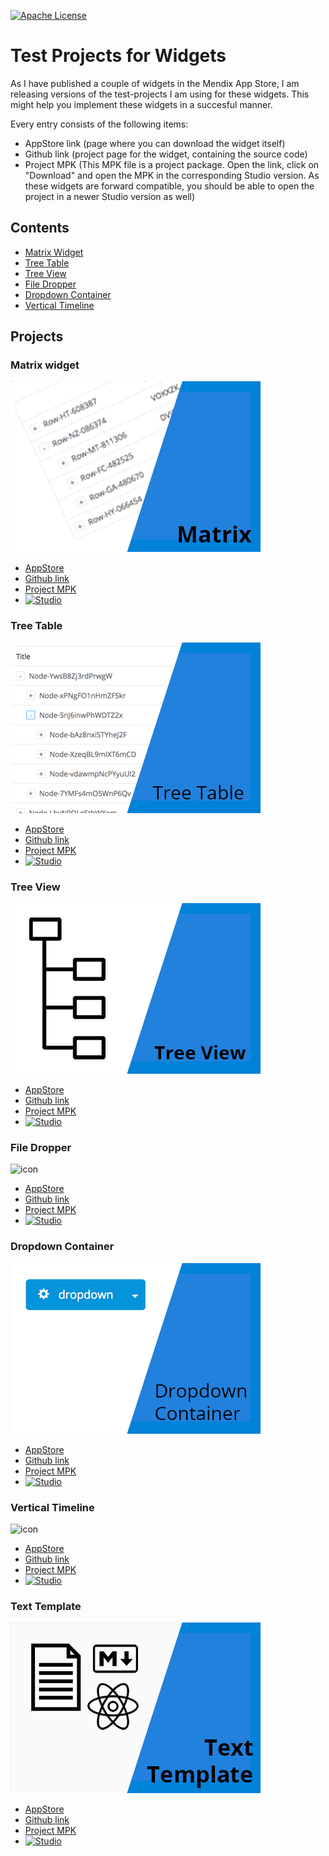 [![Apache License](https://img.shields.io/badge/license-Apache%202.0-orange.svg)](http://www.apache.org/licenses/LICENSE-2.0)

Test Projects for Widgets
===

As I have published a couple of widgets in the Mendix App Store, I am releasing versions of the test-projects I am using for these widgets. This might help you implement these widgets in a succesful manner.

Every entry consists of the following items:

- AppStore link (page where you can download the widget itself)
- Github link (project page for the widget, containing the source code)
- Project MPK (This MPK file is a project package. Open the link, click on "Download" and open the MPK in the corresponding Studio version. As these widgets are forward compatible, you should be able to open the project in a newer Studio version as well)

## Contents

- [Matrix Widget](#matrix-widget)
- [Tree Table](#tree-table)
- [Tree View](#tree-view)
- [File Dropper](#file-dropper)
- [Dropdown Container](#dropdown-container)
- [Vertical Timeline](#vertical-timeline)

## Projects

### Matrix widget

![icon](https://raw.githubusercontent.com/JelteMX/mendix-dynamic-table/master/assets/AppStoreIcon.png)
- [AppStore](https://appstore.home.mendix.com/link/app/112555/)
- [Github link](https://github.com/JelteMX/mendix-dynamic-table)
- [Project MPK](/projects/matrix/DynamicTableTest.mpk)
- [![Studio](https://img.shields.io/badge/Studio%20version-8.0%2B-blue.svg)](https://appstore.home.mendix.com/link/modeler/)

### Tree Table

![icon](https://raw.githubusercontent.com/JelteMX/mendix-tree-table/master/assets/AppStoreIcon.png)
- [AppStore](https://appstore.home.mendix.com/link/app/111095/)
- [Github link](https://github.com/JelteMX/mendix-tree-table)
- [Project MPK](/projects/treetable/TreeTable.mpk)
- [![Studio](https://img.shields.io/badge/Studio%20version-8.0%2B-blue.svg)](https://appstore.home.mendix.com/link/modeler/)


### Tree View

![icon](https://raw.githubusercontent.com/JelteMX/mendix-tree-view/master/assets/AppStoreIcon.png)
- [AppStore](https://appstore.home.mendix.com/link/app/112707/)
- [Github link](https://github.com/JelteMX/mendix-tree-view)
- [Project MPK](/projects/treeview/TreeView.mpk)
- [![Studio](https://img.shields.io/badge/Studio%20version-8.0%2B-blue.svg)](https://appstore.home.mendix.com/link/modeler/)


### File Dropper

![icon](https://raw.githubusercontent.com/JelteMX/mendix-file-dropper/master/assets/AppStoreIcon.png)
- [AppStore](https://appstore.home.mendix.com/link/app/111497/)
- [Github link](https://github.com/JelteMX/mendix-file-dropper)
- [Project MPK](/projects/filedropper/FileDropper.mpk)
- [![Studio](https://img.shields.io/badge/Studio%20version-8.0%2B-blue.svg)](https://appstore.home.mendix.com/link/modeler/)


### Dropdown Container

![icon](https://raw.githubusercontent.com/JelteMX/mendix-dropdown-container/master/assets/AppStoreIcon.png)
- [AppStore](https://appstore.home.mendix.com/link/app/111568/)
- [Github link](https://github.com/JelteMX/mendix-dropdown-container)
- [Project MPK](/projects/dropdown/DropDownContainer.mpk)
- [![Studio](https://img.shields.io/badge/Studio%20version-8.2.2%2B-blue.svg)](https://appstore.home.mendix.com/link/modeler/)


### Vertical Timeline

![icon](https://raw.githubusercontent.com/JelteMX/mendix-vertical-timeline/master/assets/AppStoreIcon.png)
- [AppStore](https://appstore.home.mendix.com/link/app/113187/)
- [Github link](https://github.com/JelteMX/mendix-vertical-timeline)
- [Project MPK](/projects/timeline/PluggableTimeLine.mpk)
- [![Studio](https://img.shields.io/badge/Studio%20version-8.7%2B-blue.svg)](https://appstore.home.mendix.com/link/modeler/)


### Text Template

![icon](https://raw.githubusercontent.com/JelteMX/mendix-text-template/master/assets/AppStoreIcon.png)
- [AppStore](https://appstore.home.mendix.com/link/app/114696/)
- [Github link](https://github.com/JelteMX/mendix-text-template)
- [Project MPK](/projects/texttemplate/TextTemplate.mpk)
- [![Studio](https://img.shields.io/badge/Studio%20version-8.6.4%2B-blue.svg)](https://appstore.home.mendix.com/link/modeler/)
